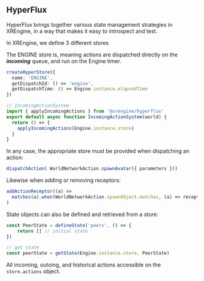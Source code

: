 ## HyperFlux

HyperFlux brings together various state management strategies in XREngine, in a way that makes it easy to introspect and test. 

In XREngine, we define 3 different stores

The ENGINE store is, meaning actions are dispatched directly on the _**incoming**_ queue, and run on the Engine timer. 

```ts
createHyperStore({
  name: 'ENGINE',
  getDispatchId: () => 'engine',
  getDispatchTime: () => Engine.instance.elapsedTime
})
```

```ts
// IncomingActionSystem
import { applyIncomingActions } from '@xrengine/hyperflux'
export default async function IncomingActionSystem(world) {
  return () => {
    applyIncomingActions(Engine.instance.store)
  }
}

```


In any case, the appropriate store must be provided when dispatching an action:

```ts
dispatchAction( WorldNetworkAction.spawnAvatar({ parameters }))
  ```

Likewise when adding or removing receptors:
```ts
addActionReceptor((a) =>
  matches(a).when(WorldNetworkAction.spawnObject.matches, (a) => recepted.push(a))
)
```

State objects can also be defined and retrieved from a store:

```ts
const PeerState = defineState('peers', () => {
    return [] // initial state
})

// get state
const peerState = getState(Engine.instance.store, PeerState)
```

All incoming, outoing, and historical actions accessible on the `store.actions` object. 

